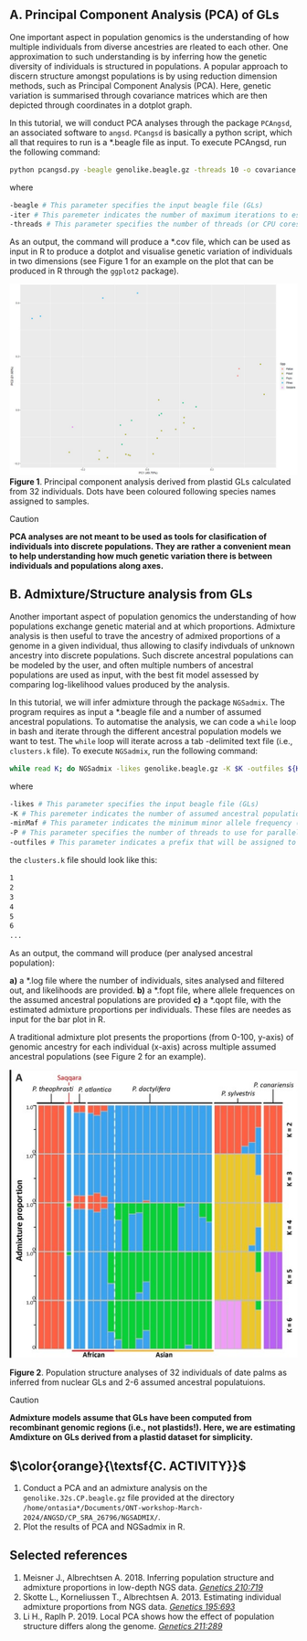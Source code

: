## A. Principal Component Analysis (PCA) of GLs
One important aspect in population genomics is the understanding of how multiple individuals from diverse ancestries are rleated to each other. One approximation to such understanding is by inferring how the genetic diversity of individuals is structured in populations. A popular approach to discern structure amongst populations is by using reduction dimension methods, such as Principal Component Analysis (PCA). Here, genetic variation is summarised through covariance matrices which are then depicted through coordinates in a dotplot graph. 

In this tutorial, we will conduct PCA analyses through the package `PCAngsd`, an associated software to `angsd`. `PCangsd` is basically a python script, which all that requires to run is a \*.beagle file as input. To execute PCAngsd, run the following command:

```bash
python pcangsd.py -beagle genolike.beagle.gz -threads 10 -o covariance.outfile -iter 10000
```

where

```bash
-beagle # This parameter specifies the input beagle file (GLs)
-iter # This paremeter indicates the number of maximum iterations to estimate allele frequencies (is good to increase it since the default is 100 and might not be enough whenever large number of individuals are being analysed). The analysis will stop once the pogram reaches a level of confidence on the estimation of allele frequences.
-threads # This parameter specifies the number of threads (or CPU cores) to use for parallel processing. Increase this parameter whenever working with large genomes and many individuals.
```

As an output, the command will produce a \*.cov file, which can be used as input in R to produce a dotplot and visualise genetic variation of individuals in two dimensions (see Figure 1 for an example on the plot that can be produced in R through the `ggplot2` package).

![Figure 1](https://github.com/siriusb-nox/PopGen_DARWIN_2024/blob/main/IMG/32S_PCAngsd.CP.jpg)
**Figure 1**. Principal component analysis derived from plastid GLs calculated from 32 individuals. Dots have been coloured following species names assigned to samples. 

>[!CAUTION]
>**PCA analyses are not meant to be used as tools for clasification of individuals into discrete populations. They are rather a convenient mean to help understanding how much genetic variation there is between individuals and populations along axes.**


## B. Admixture/Structure analysis from GLs
Another important aspect of population genomics the understanding of how populations exchange genetic material and at which proportions. Admixture analysis is then useful to trave the ancestry of admixed proportions of a genome in a given individual, thus allowing to clasify indivduals of unknown ancestry into discrete populations. Such discrete ancestral populations can be modeled by the user, and often multiple numbers of ancestral populations are used as input, with the best fit model assessed by comparing log-likelihood values produced by the analysis. 

In this tutorial, we will infer admixture through the package `NGSadmix`. The program requires as input a \*.beagle file and a number of assumed ancestral populations. To automatise the analysis, we can code a `while` loop in bash and iterate through the different ancestral population models we want to test. The `while` loop will iterate across a tab -delimited text file (i.e., `clusters.k` file). To execute `NGSadmix`, run the following command:

```bash
while read K; do NGSadmix -likes genolike.beagle.gz -K $K -outfiles ${K}.NGSadmix.out -minMaf 0.05 -P 8; done < clusters.k
```

where

```bash
-likes # This parameter specifies the input beagle file (GLs)
-K # This paremeter indicates the number of assumed ancestral populations that will be modeled. It can range from 1 to any number of your choice.,
-minMaf # This parameter indicates the minimum minor allele frequency (is a filtering criterium).
-P # This parameter specifies the number of threads to use for parallel processing. Increase this parameter whenever working with large genomes and many individuals.
-outfiles # This parameter indicates a prefix that will be assigned to the output files.
```

the `clusters.k` file should look like this:

```bash
1
2
3
4
5
6
...
```

As an output, the command will produce (per analysed ancestral population): 

**a)** a \*.log file where the number of individuals, sites analysed and filtered out, and likelihoods are provided. 
**b)** a \*.fopt file, where allele frequences on the assumed ancestral populations are provided
**c)** a \*.qopt file, with the estimated admixture proportions per individuals. These files are needes as input for the bar plot in R. 

A traditional admixture plot presents the proportions (from 0-100, y-axis) of genomic ancestry for each individual (x-axis) across multiple assumed ancestral populations (see Figure 2 for an example).  

![Figure 2](https://github.com/siriusb-nox/PopGen_DARWIN_2024/blob/main/IMG/Admix_32S_NUC.jpg)

**Figure 2**. Population structure analyses of 32 individuals of date palms as inferred from nuclear GLs and 2-6 assumed ancestral populatuions. 

>[!CAUTION]
>**Admixture models assume that GLs have been computed from recombinant genomic regions (i.e., not plastids!). Here, we are estimating Amdixture on GLs derived from a plastid dataset for simplicity.**

## $\color{orange}{\textsf{C. ACTIVITY}}$
1. Conduct a PCA and an admixture analysis on the `genolike.32s.CP.beagle.gz` file provided at the directory `/home/ontasia*/Documents/ONT-workshop-March-2024/ANGSD/CP_SRA_26796/NGSADMIX/`.
2. Plot the results of PCA and NGSadmix in R.


## Selected references
1. Meisner J., Albrechtsen A. 2018. Inferring population structure and admixture proportions in low-depth NGS data. [_Genetics 210:719_](https://academic.oup.com/genetics/article/210/2/719/5931101)
2. Skotte L., Korneliussen T., Albrechtsen A. 2013. Estimating individual admixture proportions from NGS data. [_Genetics 195:693_](https://academic.oup.com/genetics/article/195/3/693/5935455)
3. Li H., Raplh P. 2019. Local PCA shows how the effect of population structure differs along the genome. [_Genetics 211:289_](https://academic.oup.com/genetics/article/211/1/289/5931130)
